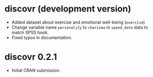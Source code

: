 # discovr (development version)

* Added dataset about exercise and emotional well-being (`exercise`)
* Change variable name `personality` to `charisma` in `speed_date` data to match SPSS book.
* Fixed typos in documentation.

# discovr 0.2.1

* Initial CRAN submission.
